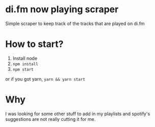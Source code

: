 # di.fm now playing scraper

Simple scraper to keep track of the tracks that are played on di.fm

# How to start?
1) Install node
2) `npm install`
3) `npm start`

or if you got yarn, `yarn && yarn start`

# Why
I was looking for some other stuff to add in my playlists and spotify's suggestions are not really cutting it for me.